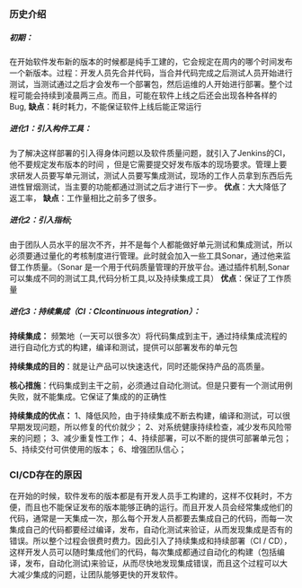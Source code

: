 ### 历史介绍
##### 初期：
在开始软件发布新的版本的时候都是纯手工建的，它会规定在周内的哪个时间发布一个新版本。过程：开发人员先合并代码，当合并代码完成之后测试人员开始进行测试，当测试通过之后才会发布一个部署包，然后运维的人开始进行部署。整个过程可能会持续到凌晨两三点。而且，可能在软件上线之后还会出现各种各样的Bug,
**缺点**：耗时耗力，不能保证软件上线后能正常运行
#####  进化1：引入构件工具：
为了解决这样部署的引入得身体问题以及软件质量问题，就引入了Jenkins的CI，他不要规定发布版本的时间 ，但是它需要提交好发布版本的现场要求。管理上要求研发人员要写单元测试，测试人员要写集成测试，现场的工作人员拿到东西后先进性冒烟测试，当主要的功能都通过测试之后才进行下一步。
**优点**：大大降低了返工率，
**缺点**：工作量相比之前多了很多。

#####  进化2：引入指标;
由于团队人员水平的层次不齐，并不是每个人都能做好单元测试和集成测试，所以必须要通过量化的考核制度进行管理。此时就会加入一些工具Sonar，通过他来监督工作质量。（Sonar 是一个用于代码质量管理的开放平台。通过插件机制,Sonar 可以集成不同的测试工具,代码分析工具,以及持续集成工具）
**优点**：保证了工作质量

##### 进化3：持续集成（CI：CIcontinuous integration）：
**持续集成：** 频繁地（一天可以很多次）将代码集成到主干，通过持续集成流程的进行自动化方式的构建，编译和测试，提供可以部署发布的单元包

**持续集成的目的**：就是让产品可以快速迭代，同时还能保持产品的高质量。

**核心措施**：代码集成到主干之前，必须通过自动化测试。但是只要有一个测试用例失败，就不能集成。它保证了集成的的正确性

**持续集成的优点：**
1、降低风险，由于持续集成不断去构建，编译和测试，可以很早期发现问题，所以修复的代价就少；
2、对系统健康持续检查，减少发布风险带来的问题；
3、减少重复性工作；
4、持续部署，可以不断的提供可部署单元包；
5、持续交付可供使用的版本；
6、增强团队信心；


### CI/CD存在的原因
在开始的时候，软件发布的版本都是有开发人员手工构建的，这样不仅耗时，不方便，而且也不能保证发布的版本能够正确的运行。而且开发人员会经常集成他们的代码，通常是一天集成一次，那么每个开发人员都要去集成自己的代码，而每一次集成自己的代码都要经过编译，发布，自动化测试来验证，从而发现集成是否有的错误。所以整个过程会很费时费力。因此引入了持续集成和持续部署（CI / CD），这样开发人员可以随时集成他们的代码，每次集成都通过自动化的构建（包括编译，发布，自动化测试)来验证，从而尽快地发现集成错误，而且这个过程可以大大减少集成的问题，让团队能够更快的开发软件。


